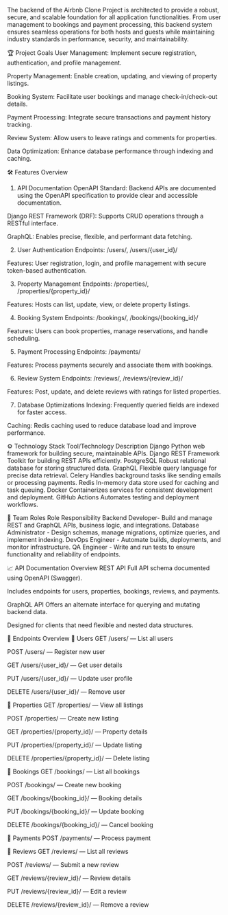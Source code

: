 The backend of the Airbnb Clone Project is architected to provide a robust, secure, and scalable foundation for all application functionalities. From user management to bookings and payment processing, this backend system ensures seamless operations for both hosts and guests while maintaining industry standards in performance, security, and maintainability.

🏆 Project Goals
User Management: Implement secure registration, authentication, and profile management.

Property Management: Enable creation, updating, and viewing of property listings.

Booking System: Facilitate user bookings and manage check-in/check-out details.

Payment Processing: Integrate secure transactions and payment history tracking.

Review System: Allow users to leave ratings and comments for properties.

Data Optimization: Enhance database performance through indexing and caching.

🛠️ Features Overview
1. API Documentation
OpenAPI Standard: Backend APIs are documented using the OpenAPI specification to provide clear and accessible documentation.

Django REST Framework (DRF): Supports CRUD operations through a RESTful interface.

GraphQL: Enables precise, flexible, and performant data fetching.

2. User Authentication
Endpoints: /users/, /users/{user_id}/

Features: User registration, login, and profile management with secure token-based authentication.

3. Property Management
Endpoints: /properties/, /properties/{property_id}/

Features: Hosts can list, update, view, or delete property listings.

4. Booking System
Endpoints: /bookings/, /bookings/{booking_id}/

Features: Users can book properties, manage reservations, and handle scheduling.

5. Payment Processing
Endpoints: /payments/

Features: Process payments securely and associate them with bookings.

6. Review System
Endpoints: /reviews/, /reviews/{review_id}/

Features: Post, update, and delete reviews with ratings for listed properties.

7. Database Optimizations
Indexing: Frequently queried fields are indexed for faster access.

Caching: Redis caching used to reduce database load and improve performance.

⚙️ Technology Stack
Tool/Technology	Description
Django	Python web framework for building secure, maintainable APIs.
Django REST Framework	Toolkit for building REST APIs efficiently.
PostgreSQL	Robust relational database for storing structured data.
GraphQL	Flexible query language for precise data retrieval.
Celery	Handles background tasks like sending emails or processing payments.
Redis	In-memory data store used for caching and task queuing.
Docker	Containerizes services for consistent development and deployment.
GitHub Actions	Automates testing and deployment workflows.

👥 Team Roles
Role	Responsibility
Backend Developer- Build and manage REST and GraphQL APIs, business logic, and integrations.
Database Administrator -	Design schemas, manage migrations, optimize queries, and implement indexing.
DevOps Engineer -	Automate builds, deployments, and monitor infrastructure.
QA Engineer -	Write and run tests to ensure functionality and reliability of endpoints.

📈 API Documentation Overview
REST API
Full API schema documented using OpenAPI (Swagger).

Includes endpoints for users, properties, bookings, reviews, and payments.

GraphQL API
Offers an alternate interface for querying and mutating backend data.

Designed for clients that need flexible and nested data structures.

📌 Endpoints Overview
🔹 Users
GET /users/ — List all users

POST /users/ — Register new user

GET /users/{user_id}/ — Get user details

PUT /users/{user_id}/ — Update user profile

DELETE /users/{user_id}/ — Remove user

🔹 Properties
GET /properties/ — View all listings

POST /properties/ — Create new listing

GET /properties/{property_id}/ — Property details

PUT /properties/{property_id}/ — Update listing

DELETE /properties/{property_id}/ — Delete listing

🔹 Bookings
GET /bookings/ — List all bookings

POST /bookings/ — Create new booking

GET /bookings/{booking_id}/ — Booking details

PUT /bookings/{booking_id}/ — Update booking

DELETE /bookings/{booking_id}/ — Cancel booking

🔹 Payments
POST /payments/ — Process payment

🔹 Reviews
GET /reviews/ — List all reviews

POST /reviews/ — Submit a new review

GET /reviews/{review_id}/ — Review details

PUT /reviews/{review_id}/ — Edit a review

DELETE /reviews/{review_id}/ — Remove a review


